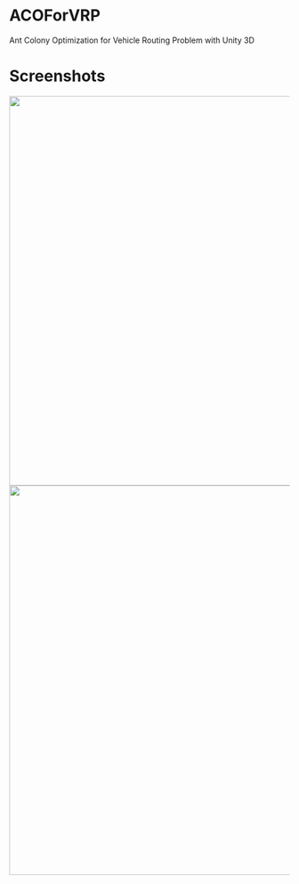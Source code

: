 # ACOForVRP
Ant Colony Optimization for Vehicle Routing Problem with Unity 3D

# Screenshots
<img src="http://i.imgur.com/GJnct1D.jpg" width="700"/>
<img src="http://i.imgur.com/w8jJuo4.jpg" width="700"/>
